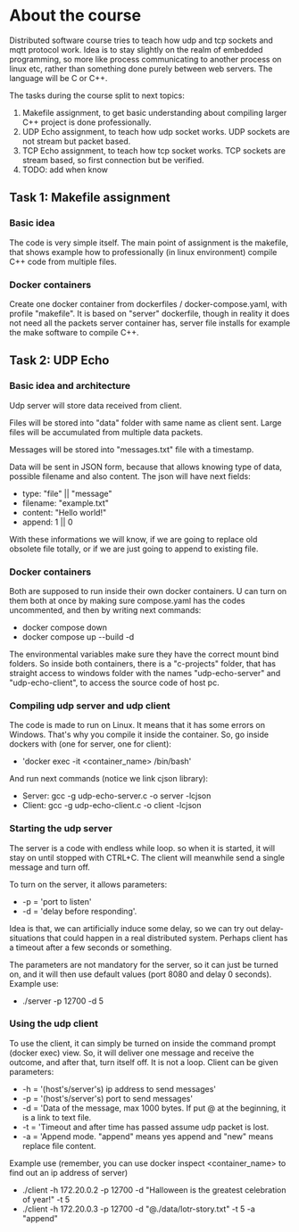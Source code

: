 # About the course

Distributed software course tries to teach how udp and tcp sockets and mqtt protocol work. Idea is to stay slightly on the realm of embedded programming, so more like process communicating to another process on linux etc, rather than something done purely between web servers. The language will be C or C++.

The tasks during the course split to next topics:

1. Makefile assignment, to get basic understanding about compiling larger C++ project is done professionally.
2. UDP Echo assignment, to teach how udp socket works. UDP sockets are not stream but packet based.
3. TCP Echo assignment, to teach how tcp socket works. TCP sockets are stream based, so first connection but be verified.
4. TODO: add when know

## Task 1: Makefile assignment

### Basic idea

The code is very simple itself. The main point of assignment is the makefile, that shows example how to professionally (in linux environment) compile C++ code from multiple files.

### Docker containers

Create one docker container from dockerfiles / docker-compose.yaml, with profile "makefile". It is based on "server" dockerfile, though in reality it does not need all the packets server container has, server file installs for example the make software to compile C++.

## Task 2: UDP Echo

### Basic idea and architecture

Udp server will store data received from client.

Files will be stored into "data" folder with same name as client sent. Large files will be accumulated from multiple data packets.

Messages will be stored into "messages.txt" file with a timestamp.

Data will be sent in JSON form, because that allows knowing type of data, possible filename and also content. The json will have next fields:

-   type: "file" || "message"
-   filename: "example.txt"
-   content: "Hello world!"
-   append: 1 || 0

With these informations we will know, if we are going to replace old obsolete file totally, or if we are just going to append to existing file.

### Docker containers

Both are supposed to run inside their own docker containers. U can turn on them both at once by making sure compose.yaml has the codes uncommented, and then by writing next commands:

-   docker compose down
-   docker compose up --build -d

The environmental variables make sure they have the correct mount bind folders. So inside both containers, there is a "c-projects" folder, that has straight access to windows folder with the names "udp-echo-server" and "udp-echo-client", to access the source code of host pc.

### Compiling udp server and udp client

The code is made to run on Linux. It means that it has some errors on Windows. That's why you compile it inside the container. So, go inside dockers with (one for server, one for client):

-   'docker exec -it <container_name> /bin/bash'

And run next commands (notice we link cjson library):

-   Server: gcc -g udp-echo-server.c -o server -lcjson
-   Client: gcc -g udp-echo-client.c -o client -lcjson

### Starting the udp server

The server is a code with endless while loop. so when it is started, it will stay on until stopped with CTRL+C. The client will meanwhile send a single message and turn off.

To turn on the server, it allows parameters:

-   -p = 'port to listen'
-   -d = 'delay before responding'.

Idea is that, we can artificially induce some delay, so we can try out delay-situations that could happen in a real distributed system. Perhaps client has a timeout after a few seconds or something.

The parameters are not mandatory for the server, so it can just be turned on, and it will then use default values (port 8080 and delay 0 seconds). Example use:

-   ./server -p 12700 -d 5

### Using the udp client

To use the client, it can simply be turned on inside the command prompt (docker exec) view. So, it will deliver one message and receive the outcome, and after that, turn itself off. It is not a loop. Client can be given parameters:

-   -h = '(host's/server's) ip address to send messages'
-   -p = '(host's/server's) port to send messages'
-   -d = 'Data of the message, max 1000 bytes. If put @ at the beginning, it is a link to text file.
-   -t = 'Timeout and after time has passed assume udp packet is lost.
-   -a = 'Append mode. "append" means yes append and "new" means replace file content.

Example use (remember, you can use docker inspect <container_name> to find out an ip address of server)

-   ./client -h 172.20.0.2 -p 12700 -d "Halloween is the greatest celebration of year!" -t 5
-   ./client -h 172.20.0.3 -p 12700 -d "@./data/lotr-story.txt" -t 5 -a "append"
